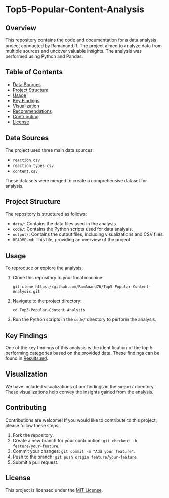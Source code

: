 # Top5-Popular-Content-Analysis
## Overview

This repository contains the code and documentation for a data analysis project conducted by Ramanand R. The project aimed to analyze data from multiple sources and uncover valuable insights. The analysis was performed using Python and Pandas.

## Table of Contents

- [Data Sources](#data-sources)
- [Project Structure](#project-structure)
- [Usage](#usage)
- [Key Findings](#key-findings)
- [Visualization](#visualization)
- [Recommendations](#recommendations)
- [Contributing](#contributing)
- [License](#license)

## Data Sources

The project used three main data sources:

- `reaction.csv`
- `reaction_types.csv`
- `content.csv`

These datasets were merged to create a comprehensive dataset for analysis.

## Project Structure

The repository is structured as follows:

- `data/`: Contains the data files used in the analysis.
- `code/`: Contains the Python scripts used for data analysis.
- `output/`: Contains the output files, including visualizations and CSV files.
- `README.md`: This file, providing an overview of the project.

## Usage

To reproduce or explore the analysis:

1. Clone this repository to your local machine:

   ```
   git clone https://github.com/RamAnand76/Top5-Popular-Content-Analysis.git
   ```

2. Navigate to the project directory:

   ```
   cd Top5-Popular-Content-Analysis
   ```

3. Run the Python scripts in the `code/` directory to perform the analysis.

## Key Findings

One of the key findings of this analysis is the identification of the top 5 performing categories based on the provided data. These findings can be found in [Results.md](Results.md).

## Visualization

We have included visualizations of our findings in the `output/` directory. These visualizations help convey the insights gained from the analysis.



## Contributing

Contributions are welcome! If you would like to contribute to this project, please follow these steps:

1. Fork the repository.
2. Create a new branch for your contribution: `git checkout -b feature/your-feature`.
3. Commit your changes: `git commit -m "Add your feature"`.
4. Push to the branch: `git push origin feature/your-feature`.
5. Submit a pull request.

## License

This project is licensed under the [MIT License](LICENSE).

